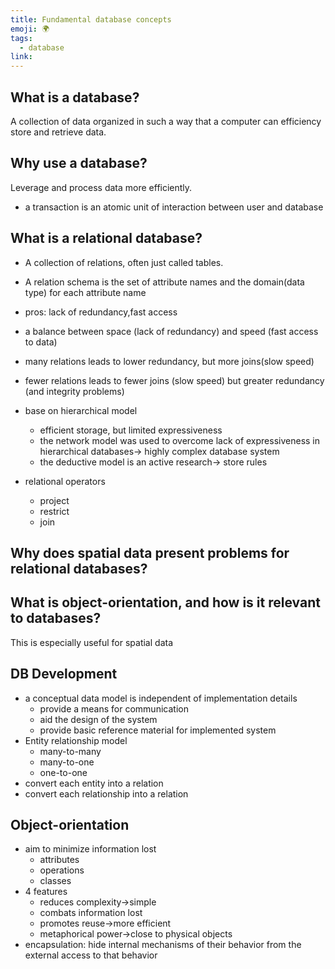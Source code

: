 ```yaml
---
title: Fundamental database concepts
emoji: 🌍
tags:
  - database
link:
---
```


## What is a database?

A collection of data organized in such a way that a computer can efficiency store and retrieve data.

## Why use a database?

Leverage and process data more efficiently.

- a transaction is an atomic unit of interaction between user and database

## What is a relational database?

- A collection of relations, often just called tables.
- A relation schema is the set of attribute names and the domain(data type) for each attribute name
- pros: lack of redundancy,fast access
- a balance between space (lack of redundancy) and speed (fast access to data)
- many relations leads to lower redundancy, but more joins(slow speed)
- fewer relations leads to fewer joins (slow speed) but greater redundancy (and integrity problems)

- base on hierarchical model
  - efficient storage, but limited expressiveness
  - the network model was used to overcome lack of expressiveness in hierarchical databases-> highly complex database system
  - the deductive model is an active research-> store rules
- relational operators
  - project
  - restrict
  - join

## Why does spatial data present problems for relational databases?

## What is object-orientation, and how is it relevant to databases?

This is especially useful for spatial data

## DB Development

- a conceptual data model is independent of implementation details
  - provide a means for communication
  - aid the design of the system
  - provide basic reference material for implemented system
- Entity relationship model
  - many-to-many
  - many-to-one
  - one-to-one
- convert each entity into a relation
- convert each relationship into a relation

## Object-orientation

- aim to minimize information lost
  - attributes
  - operations
  - classes
- 4 features
  - reduces complexity->simple
  - combats information lost
  - promotes reuse->more efficient
  - metaphorical power->close to physical objects
- encapsulation: hide internal mechanisms of their behavior from the external access to that behavior
